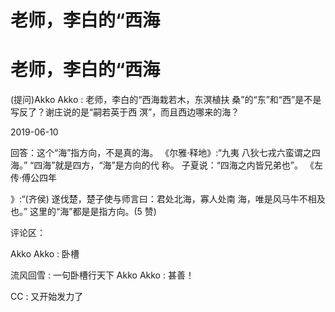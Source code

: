 # 老师，李白的“西海

# 老师，李白的“西海

(提问)Akko Akko : 老师，李白的“西海栽若木，东溟植扶 桑”的“东”和“西”是不是写反了？谢庄说的是“嗣若英于西 溟”，而且西边哪来的海？

2019-06-10

回答：这个“海”指方向，不是真的海。 《尔雅·释地》:“九夷 八狄七戎六蛮谓之四海。” “四海”就是四方，“海”是方向的代 称。 子夏说：“四海之内皆兄弟也”。 《左传·傅公四年

》:“(齐侯) 遂伐楚，楚子使与师言曰：君处北海，寡人处南 海，唯是风马牛不相及也。” 这里的“海”都是是指方向。(5 赞)

评论区：

Akko Akko : 卧槽

流风回雪 : 一句卧槽行天下 Akko Akko : 甚善！

CC : 又开始发力了
